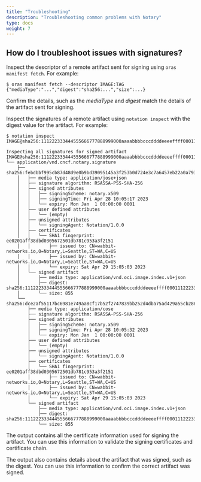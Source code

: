 ```yaml
---
title: "Troubleshooting"
description: "Troubleshooting common problems with Notary"
type: docs
weight: 7
---
```


## How do I troubleshoot issues with signatures?

Inspect the descriptor of a remote artifact sent for signing using  `oras manifest fetch`. For example:

```console
$ oras manifest fetch --descriptor IMAGE:TAG
{"mediaType":"...","digest":"sha256:...","size":...}
```

Confirm the details, such as the *mediaType* and *digest* match the details of the artifact sent for signing.

Inspect the signatures of a remote artifact using `notation inspect` with the digest value for the artifact. For example:

```console
$ notation inspect IMAGE@sha256:111222333444555666777888999000aaaabbbbcccddddeeeeffff00011122233

Inspecting all signatures for signed artifact
IMAGE@sha256:111222333444555666777888999000aaaabbbbcccddddeeeeffff00011122233
└── application/vnd.cncf.notary.signature
    ├── sha256:febdbbf995cb87d48d9e0b9bd39095145a3f253b0d724e3c7a6457eb22a0a793
    │   ├── media type: application/jose+json
    │   ├── signature algorithm: RSASSA-PSS-SHA-256
    │   ├── signed attributes
    │   │   ├── signingScheme: notary.x509
    │   │   ├── signingTime: Fri Apr 28 10:05:17 2023
    │   │   └── expiry: Mon Jan  1 00:00:00 0001
    │   ├── user defined attributes
    │   │   └── (empty)
    │   ├── unsigned attributes
    │   │   └── signingAgent: Notation/1.0.0
    │   ├── certificates
    │   │   └── SHA1 fingerprint: ee0201aff38dbd0305672501db781c953a3f2151
    │   │       ├── issued to: CN=wabbit-networks.io,O=Notary,L=Seattle,ST=WA,C=US
    │   │       ├── issued by: CN=wabbit-networks.io,O=Notary,L=Seattle,ST=WA,C=US
    │   │       └── expiry: Sat Apr 29 15:05:03 2023
    │   └── signed artifact
    │       ├── media type: application/vnd.oci.image.index.v1+json
    │       ├── digest: sha256:111222333444555666777888999000aaaabbbbcccddddeeeeffff00011122233
    │       └── size: 855
    └── sha256:dce2af55117bc6981e749aa8cf17b52f2747839bb252d4dba75ad429a55cb286
        ├── media type: application/cose
        ├── signature algorithm: RSASSA-PSS-SHA-256
        ├── signed attributes
        │   ├── signingScheme: notary.x509
        │   ├── signingTime: Fri Apr 28 10:05:32 2023
        │   └── expiry: Mon Jan  1 00:00:00 0001
        ├── user defined attributes
        │   └── (empty)
        ├── unsigned attributes
        │   └── signingAgent: Notation/1.0.0
        ├── certificates
        │   └── SHA1 fingerprint: ee0201aff38dbd0305672501db781c953a3f2151
        │       ├── issued to: CN=wabbit-networks.io,O=Notary,L=Seattle,ST=WA,C=US
        │       ├── issued by: CN=wabbit-networks.io,O=Notary,L=Seattle,ST=WA,C=US
        │       └── expiry: Sat Apr 29 15:05:03 2023
        └── signed artifact
            ├── media type: application/vnd.oci.image.index.v1+json
            ├── digest: sha256:111222333444555666777888999000aaaabbbbcccddddeeeeffff00011122233
            └── size: 855
```

The output contains all the certificate information used for signing the artifact. You can use this information to validate the signing certificates and certificate chain.

The output also contains details about the artifact that was signed, such as the digest. You can use this information to confirm the correct artifact was signed.
